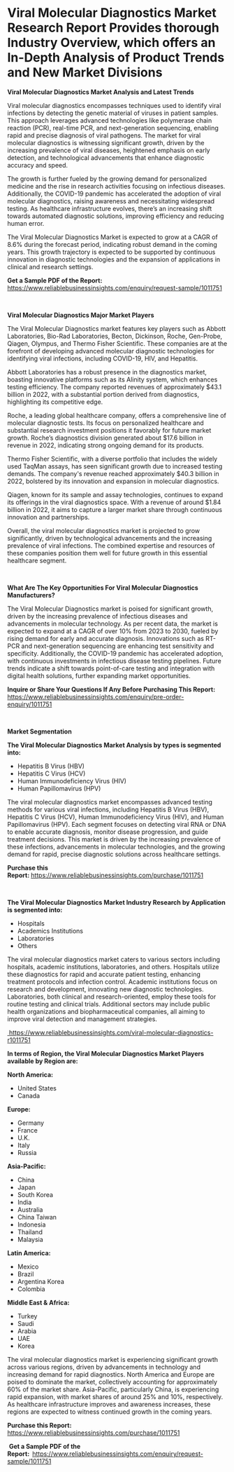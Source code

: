 <p><h1>Viral Molecular Diagnostics Market Research Report Provides thorough Industry Overview, which offers an In-Depth Analysis of Product Trends and New Market Divisions</h1></p><p><strong>Viral Molecular Diagnostics Market Analysis and Latest Trends</strong></p>
<p><p>Viral molecular diagnostics encompasses techniques used to identify viral infections by detecting the genetic material of viruses in patient samples. This approach leverages advanced technologies like polymerase chain reaction (PCR), real-time PCR, and next-generation sequencing, enabling rapid and precise diagnosis of viral pathogens. The market for viral molecular diagnostics is witnessing significant growth, driven by the increasing prevalence of viral diseases, heightened emphasis on early detection, and technological advancements that enhance diagnostic accuracy and speed.</p><p>The growth is further fueled by the growing demand for personalized medicine and the rise in research activities focusing on infectious diseases. Additionally, the COVID-19 pandemic has accelerated the adoption of viral molecular diagnostics, raising awareness and necessitating widespread testing. As healthcare infrastructure evolves, there’s an increasing shift towards automated diagnostic solutions, improving efficiency and reducing human error.</p><p>The Viral Molecular Diagnostics Market is expected to grow at a CAGR of 8.6% during the forecast period, indicating robust demand in the coming years. This growth trajectory is expected to be supported by continuous innovation in diagnostic technologies and the expansion of applications in clinical and research settings.</p></p>
<p><strong>Get a Sample PDF of the Report:&nbsp;</strong> <a href="https://www.reliablebusinessinsights.com/enquiry/request-sample/1011751?utm_campaign=2799&utm_medium=2&utm_source=Github&utm_content=ia&utm_term=16042025&utm_id=viral-molecular-diagnostics">https://www.reliablebusinessinsights.com/enquiry/request-sample/1011751</a></p>
<p>&nbsp;</p>
<p><strong>Viral Molecular Diagnostics Major Market Players</strong></p>
<p><p>The Viral Molecular Diagnostics market features key players such as Abbott Laboratories, Bio-Rad Laboratories, Becton, Dickinson, Roche, Gen-Probe, Qiagen, Olympus, and Thermo Fisher Scientific. These companies are at the forefront of developing advanced molecular diagnostic technologies for identifying viral infections, including COVID-19, HIV, and Hepatitis.</p><p>Abbott Laboratories has a robust presence in the diagnostics market, boasting innovative platforms such as its Alinity system, which enhances testing efficiency. The company reported revenues of approximately $43.1 billion in 2022, with a substantial portion derived from diagnostics, highlighting its competitive edge.</p><p>Roche, a leading global healthcare company, offers a comprehensive line of molecular diagnostic tests. Its focus on personalized healthcare and substantial research investment positions it favorably for future market growth. Roche’s diagnostics division generated about $17.6 billion in revenue in 2022, indicating strong ongoing demand for its products.</p><p>Thermo Fisher Scientific, with a diverse portfolio that includes the widely used TaqMan assays, has seen significant growth due to increased testing demands. The company's revenue reached approximately $40.3 billion in 2022, bolstered by its innovation and expansion in molecular diagnostics.</p><p>Qiagen, known for its sample and assay technologies, continues to expand its offerings in the viral diagnostics space. With a revenue of around $1.84 billion in 2022, it aims to capture a larger market share through continuous innovation and partnerships.</p><p>Overall, the viral molecular diagnostics market is projected to grow significantly, driven by technological advancements and the increasing prevalence of viral infections. The combined expertise and resources of these companies position them well for future growth in this essential healthcare segment.</p></p>
<p>&nbsp;</p>
<p><strong>What Are The Key Opportunities For Viral Molecular Diagnostics Manufacturers?</strong></p>
<p><p>The Viral Molecular Diagnostics market is poised for significant growth, driven by the increasing prevalence of infectious diseases and advancements in molecular technology. As per recent data, the market is expected to expand at a CAGR of over 10% from 2023 to 2030, fueled by rising demand for early and accurate diagnosis. Innovations such as RT-PCR and next-generation sequencing are enhancing test sensitivity and specificity. Additionally, the COVID-19 pandemic has accelerated adoption, with continuous investments in infectious disease testing pipelines. Future trends indicate a shift towards point-of-care testing and integration with digital health solutions, further expanding market opportunities.</p></p>
<p><strong>Inquire or Share Your Questions If Any Before Purchasing This Report:</strong> <a href="https://www.reliablebusinessinsights.com/enquiry/pre-order-enquiry/1011751?utm_campaign=2799&utm_medium=2&utm_source=Github&utm_content=ia&utm_term=16042025&utm_id=viral-molecular-diagnostics">https://www.reliablebusinessinsights.com/enquiry/pre-order-enquiry/1011751</a></p>
<p>&nbsp;</p>
<p><strong>Market Segmentation</strong></p>
<p><strong>The Viral Molecular Diagnostics Market Analysis by types is segmented into:</strong></p>
<p><ul><li>Hepatitis B Virus (HBV)</li><li>Hepatitis C Virus (HCV)</li><li>Human Immunodeficiency Virus (HIV)</li><li>Human Papillomavirus (HPV)</li></ul></p>
<p><p>The viral molecular diagnostics market encompasses advanced testing methods for various viral infections, including Hepatitis B Virus (HBV), Hepatitis C Virus (HCV), Human Immunodeficiency Virus (HIV), and Human Papillomavirus (HPV). Each segment focuses on detecting viral RNA or DNA to enable accurate diagnosis, monitor disease progression, and guide treatment decisions. This market is driven by the increasing prevalence of these infections, advancements in molecular technologies, and the growing demand for rapid, precise diagnostic solutions across healthcare settings.</p></p>
<p><strong>Purchase this Report:&nbsp;</strong><a href="https://www.reliablebusinessinsights.com/purchase/1011751?utm_campaign=2799&utm_medium=2&utm_source=Github&utm_content=ia&utm_term=16042025&utm_id=viral-molecular-diagnostics">https://www.reliablebusinessinsights.com/purchase/1011751</a></p>
<p>&nbsp;</p>
<p><strong>The Viral Molecular Diagnostics Market Industry Research by Application is segmented into:</strong></p>
<p><ul><li>Hospitals</li><li>Academics Institutions</li><li>Laboratories</li><li>Others</li></ul></p>
<p><p>The viral molecular diagnostics market caters to various sectors including hospitals, academic institutions, laboratories, and others. Hospitals utilize these diagnostics for rapid and accurate patient testing, enhancing treatment protocols and infection control. Academic institutions focus on research and development, innovating new diagnostic technologies. Laboratories, both clinical and research-oriented, employ these tools for routine testing and clinical trials. Additional sectors may include public health organizations and biopharmaceutical companies, all aiming to improve viral detection and management strategies.</p></p>
<p><a href="https://www.reliablebusinessinsights.com/viral-molecular-diagnostics-r1011751?utm_campaign=2799&utm_medium=2&utm_source=Github&utm_content=ia&utm_term=16042025&utm_id=viral-molecular-diagnostics">&nbsp;https://www.reliablebusinessinsights.com/viral-molecular-diagnostics-r1011751</a></p>
<p><strong>In terms of Region, the Viral Molecular Diagnostics Market Players available by Region are:</strong></p>
<p>
    <p> <strong> North America: </strong>
        <ul>
            <li>United States</li>
            <li>Canada</li>
        </ul>
        </p> 
    <p> <strong> Europe: </strong>
        <ul>
            <li>Germany</li>
            <li>France</li>
            <li>U.K.</li>
            <li>Italy</li>
            <li>Russia</li>
        </ul>
        </p> 
    <p> <strong> Asia-Pacific: </strong>
        <ul>
            <li>China</li>
            <li>Japan</li>
            <li>South Korea</li>
            <li>India</li>
            <li>Australia</li>
            <li>China Taiwan</li>
            <li>Indonesia</li>
            <li>Thailand</li>
            <li>Malaysia</li>
        </ul>
        </p> 
    <p> <strong> Latin America: </strong>
        <ul>
            <li>Mexico</li>
            <li>Brazil</li>
            <li>Argentina Korea</li>
            <li>Colombia</li>
        </ul>
        </p> 
    <p> <strong> Middle East & Africa: </strong>
        <ul>
            <li>Turkey</li>
            <li>Saudi</li>
            <li>Arabia</li>
            <li>UAE</li>
            <li>Korea</li>
        </ul>
    </p>
    </p>
<p><p>The viral molecular diagnostics market is experiencing significant growth across various regions, driven by advancements in technology and increasing demand for rapid diagnostics. North America and Europe are poised to dominate the market, collectively accounting for approximately 60% of the market share. Asia-Pacific, particularly China, is experiencing rapid expansion, with market shares of around 25% and 10%, respectively. As healthcare infrastructure improves and awareness increases, these regions are expected to witness continued growth in the coming years.</p></p>
<p><strong>Purchase this Report: </strong><a href="https://www.reliablebusinessinsights.com/purchase/1011751?utm_campaign=2799&utm_medium=2&utm_source=Github&utm_content=ia&utm_term=16042025&utm_id=viral-molecular-diagnostics">https://www.reliablebusinessinsights.com/purchase/1011751</a></p>
<p>&nbsp;<strong>Get a Sample PDF of the Report:&nbsp;&nbsp;</strong><a href="https://www.reliablebusinessinsights.com/enquiry/request-sample/1011751?utm_campaign=2799&utm_medium=2&utm_source=Github&utm_content=ia&utm_term=16042025&utm_id=viral-molecular-diagnostics">https://www.reliablebusinessinsights.com/enquiry/request-sample/1011751</a></p>
<p><strong></strong></p>
<p><p></p><p></p><p></p></p>